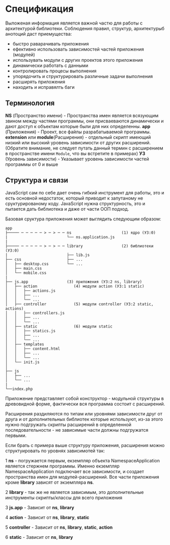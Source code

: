 # Спецификация

Выложеная информация является важной частю для работы с архитектурой библиотеки.
Соблюдения правил, структур, архитектурыб анотоций даст приемущества:

- быстро раварачивать приложения
- ефективно использовать зависимостей частей приложения (модулей)
- использувать модули с других проектов этого приложения
- динамически работать с данными
- контролировать процесы выполнения
- упорядочить и структурировать различные задачи выполнения
- расширять приложения
- находить и исправялть баги


## Терминология

__NS__ (Пространство имени) - Пространства имен является всязующим звином между частями программы, они присваеваются динамически и дают доступ к объектам которые были для них определенны.
__app__ (Приложения) - Проект, все файлы разрабатываемой программы.
__extension__ или __module__(Расширения) - отдельный скрипт имеющий низкий или высокий уровень зависимости от других расширений. (Обратите внимание, не следует путать данный термин с расширением в пространстве имени `Module`, что вы встретите в примерах)
__УЗ__ (Уровень зависимости) - Указывает уровень зависимости частей программы от 0 и выше


## Структура и связи

JavaScript сам по себе дает очень гибкий инструмент для работы, это и есть основной недостаток, который приводит к запутаному не сруктурированому коду. JavaScript нужна структурность, это и пытается дать библиотека и даже от части ООП подход.



Базовая сруктура приложения может выглядить следующим образом:

```
app
├───── ─ ─ ─ ─ ─ > ─ > ─ ─ ns                      (1) ядро (УЗ:0)
|                          └── ns.application.js   
|
├───── ─ ─ ─ ─ ─ > ─ > ─ ─ library                 (2) библиотеки (УЗ:0)
|                          ├── lib.js
├── css                    ├── ...
│   ├── desktop.css        └── ...
│   ├── main.css
│   └── mobile.css
|
├── js.app                 (3) приложения (УЗ:2 ns, library)
│   ├── action                (4) модули action (УЗ:1 static)
│   │   ├── actions.js
│   │   ├── ...
│   │   └── ...
│   ├── controller            (5) модули controller (УЗ:2 static, actions)
│   │   ├── controllers.js
│   │   ├── ...
│   │   └── ...
│   ├── static                (6) модули static
│   │   ├── statics.js
│   │   ├── ...
│   │   └── ...
│   ├── templates
│   │   ├── content.html
│   │   ├── ...
│   │   └── ...
│   └── init.js
│   
├── js
│   ├── ...
│   └── ...
|
└──index.php
```

Приложение представляет собой конструктор - модульной структуры в древовидной форме, фактически вся программа состоит с расширений. 

Расширения раздиляются по типам или уровнями зависимости друг от друга и от дополнительных библиотек которые используют, из-за этого нужно подгружать скрипты расширений в определенной последовательности - не зависимые части должны подгружатся первыми.

Если брать с примера выше структуру приложения, расширения можно структуировать по уровнях зависимотей так:

1 __ns__ - погружается первым, екземпляр объекта NamespaceApplication является стержнем программы. Именно екземпляр NamespaceApplication подключает все зависимости, и создает пространства имен для модулей-расширений. Все части приложения кроме __library__ зависят от экземпляра __ns__.

2 __library__ - так же не является зависимым, это дополнительные инструменты скрипты/классы для всего приложения

3 __js.app__ - Зависит от __ns__, __library__

4 __action__ - Зависит от __ns__, __library__, __static__

5 __controller__ - Зависит от __ns__, __library__, __static__, __action__

6 __static__ - Зависит от __ns__, __library__


